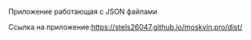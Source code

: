 Приложение работающая с JSON файлами

Ссылка на приложение:https://stels26047.github.io/moskvin.pro/dist/